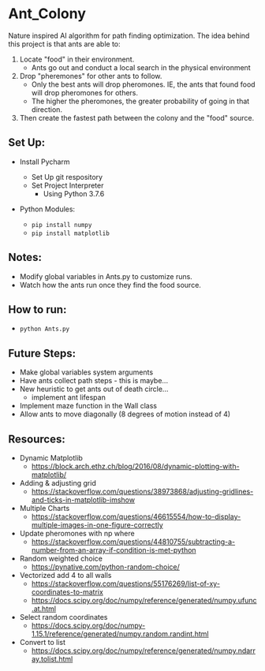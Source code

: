 # Ant_Colony
Nature inspired AI algorithm for path finding optimization. 
The idea behind this project is that ants are able to:
1. Locate "food" in their environment.
    - Ants go out and conduct a local search in the physical environment
2. Drop "pheremones" for other ants to follow.
    - Only the best ants will drop pheromones. IE, the ants that found food will drop pheromones for others.
    - The higher the pheromones, the greater probability of going in that direction.
3. Then create the fastest path between the colony and the "food" source.

## Set Up:
* Install Pycharm
    * Set Up git respository
    * Set Project Interpreter
       * Using Python 3.7.6

* Python Modules:
    * `pip install numpy`
    * `pip install matplotlib`
    
## Notes:
* Modify global variables in Ants.py to customize runs.
* Watch how the ants run once they find the food source.

## How to run: 
* `python Ants.py`
    
## Future Steps:
* Make global variables system arguments
* Have ants collect path steps - this is maybe...
* New heuristic to get ants out of death circle...
    * implement ant lifespan
* Implement maze function in the Wall class
* Allow ants to move diagonally (8 degrees of motion instead of 4)
    
## Resources:
* Dynamic Matplotlib
    - https://block.arch.ethz.ch/blog/2016/08/dynamic-plotting-with-matplotlib/
* Adding & adjusting grid
    - https://stackoverflow.com/questions/38973868/adjusting-gridlines-and-ticks-in-matplotlib-imshow
* Multiple Charts
    - https://stackoverflow.com/questions/46615554/how-to-display-multiple-images-in-one-figure-correctly    
* Update pheromones with np where
    - https://stackoverflow.com/questions/44810755/subtracting-a-number-from-an-array-if-condition-is-met-python
* Random weighted choice
    - https://pynative.com/python-random-choice/
* Vectorized add 4 to all walls 
    - https://stackoverflow.com/questions/55176269/list-of-xy-coordinates-to-matrix
    - https://docs.scipy.org/doc/numpy/reference/generated/numpy.ufunc.at.html
* Select random coordinates
    - https://docs.scipy.org/doc/numpy-1.15.1/reference/generated/numpy.random.randint.html
* Convert to list
    - https://docs.scipy.org/doc/numpy/reference/generated/numpy.ndarray.tolist.html
    